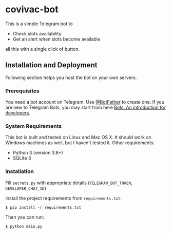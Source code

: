 # covivac-bot
This is a simple Telegram bot to

- Check slots availability
- Get an alert when slots become available

all this with a single click of button.

## Installation and Deployment

Following section helps you host the bot on your own servers. 

### Prerequisites

You need a bot account on Telegram. Use [@BotFather](https://t.me/BotFather) to create one. If you are new to Telegram Bots, you may start from here [Bots: An introduction for developers](https://core.telegram.org/bots).

### System Requirements

This bot is built and tested on Linux and Mac OS X. It should work on Windows machines as well, but I haven't tested it. Other requirements:

- Python 3 (version 3.8+)
- SQLite 3

### Installation

Fill `secrets.py` with appropriate details (`TELEGRAM_BOT_TOKEN`, `DEVELOPER_CHAT_ID`)

Install the project requirements from `requirements.txt`:

```shell
$ pip install -r requirements.txt
```

Then you can run:

```shell
$ python main.py

```
